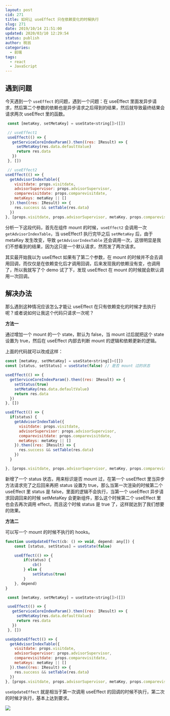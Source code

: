 ```yaml
---
layout: post
cid: 271
title: 如何让 useEffect 只在依赖变化的时候执行
slug: 271
date: 2019/10/14 21:51:00
updated: 2020/03/10 12:29:54
status: publish
author: 桃翁
categories: 
  - 前端
tags: 
  - react
  - JavaScript
---
```



## 遇到问题

今天遇到一个 `useEffect` 的问题，遇到一个问题：在 useEffect 里面发异步请求，然后第二个参数的依赖也是异步请求之后得到的结果，然后就导致最终结果会请求两次 useEffect 里的函数。

```js
 const [metaKey, setMetaKey] = useState<string[]>([])

 // useEffect1
 useEffect(() => {
   getServiceCoreIndexParam().then((res: IResult) => {
     setMetaKey(res.data.defaultValue)
     return res.data
   })
 }, [])

 // useEffect2
useEffect(() => {
  getAdvisorIndexTable({
    visitdate: props.visitdate,
    advisorSupervisor: props.advisorSupervisor,
    comparevisitdate: props.comparevisitdate,
    metaKeys: metaKey || []
  }).then((res: IResult) => {
    res.success && setTable(res.data)
  })
}, [props.visitdate, props.advisorSupervisor, metaKey, props.comparevisitdate])
```

分析一下这段代码，首先在组件 mount 的时候，`useEffect2` 会调用一次 `getAdvisorIndexTable`，当 useEffect1 执行完毕之后 `setMetaKey` 后，由于 metaKey 发生改变，导致 `getAdvisorIndexTable` 还会调用一次，这很明显是我们不想看到的结果，因为这只是一个默认请求，然而发了两次请求。

其实最开始我以为 useEffect 如果有了第二个参数，在 mount 的时候并不会去调用回调，而仅仅是在依赖变化后才调用回调，后来发现我的依赖没有变，也调用了，所以我就写了个 demo 试了下，发现 useEffect 在 mount 的时候就会默认调用一次回调。

## 解决办法

那么遇到这种情况应该怎么才能让 useEffect 在只有依赖变化的时候才去执行呢？或者说如何让我这个代码只请求一次呢？

**方法一**

通过增加一个 mount 的一个 state，默认为 false，当 mount 过后就把这个 state 设置为 true，然后在 useEffect 内部去判断 mount 的逻辑和依赖更新的逻辑。

上面的代码就可以改成这样：

```js
const [metaKey, setMetaKey] = useState<string[]>([])
const [status, setStatus] = useState(false) // 是否 mount 过的状态

useEffect(() => {
  getServiceCoreIndexParam().then((res: IResult) => {
    setStatus(true)
    setMetaKey(res.data.defaultValue)
    return res.data
  })
}, [])

useEffect(() => {
  if(status) {
    getAdvisorIndexTable({
      visitdate: props.visitdate,
      advisorSupervisor: props.advisorSupervisor,
      comparevisitdate: props.comparevisitdate,
      metaKeys: metaKey || []
    }).then((res: IResult) => {
      res.success && setTable(res.data)
    })
  }

}, [props.visitdate, props.advisorSupervisor, metaKey, props.comparevisitdate])
```

新增了一个 status 状态，用来标识是否 mount 过，在第一个 useEffect 里当异步方法请求完了之后回来再把 status 设置为 true，那么当第一次渲染的时候第二个 useEffect 里 status 是 false，里面的逻辑不会执行，当第一个 useEffect 异步请求回调回来的时候 setMetaKey 会更新组件，那么这个时候第二个 useEffect 里也会去再次调用 effect，而且这个时候 status 是 true 了，这样就达到了我们想要的效果。

**方法二**

可以写一个 mount 的时候不执行的 hooks。

```js
function useUpdateEffect(cb: () => void, depend: any[]) {
    const [status, setStatus] = useState(false)

    useEffect(() => {
        if(status) {
            cb()
        } else {
            setStatus(true)
        }
    }, depend)
}

 const [metaKey, setMetaKey] = useState<string[]>([])

 useEffect(() => {
   getServiceCoreIndexParam().then((res: IResult) => {
     setMetaKey(res.data.defaultValue)
     return res.data
   })
 }, [])

useUpdateEffect(() => {
  getAdvisorIndexTable({
    visitdate: props.visitdate,
    advisorSupervisor: props.advisorSupervisor,
    comparevisitdate: props.comparevisitdate,
    metaKeys: metaKey || []
  }).then((res: IResult) => {
    res.success && setTable(res.data)
  })
}, [props.visitdate, props.advisorSupervisor, metaKey, props.comparevisitdate])

```

`useUpdateEffect` 就是相当于第一次调用 useEffect 的回调的时候不执行，第二次的时候才执行，基本上达到要求。

![](http://www.taoweng.site/usr/uploads/2020/03/1113982871.png)